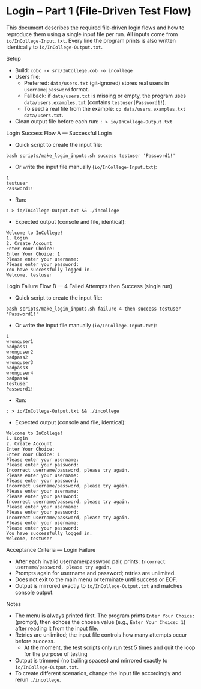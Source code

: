 # Login – Part 1 (File‑Driven Test Flow)

This document describes the required file‑driven login flows and how to reproduce them using a single input file per run. All inputs come from `io/InCollege-Input.txt`. Every line the program prints is also written identically to `io/InCollege-Output.txt`.

Setup
- Build: `cobc -x src/InCollege.cob -o incollege`
- Users file:
  - Preferred: `data/users.txt` (git‑ignored) stores real users in `username|password` format.
  - Fallback: if `data/users.txt` is missing or empty, the program uses `data/users.examples.txt` (contains `testuser|Password1!`).
  - To seed a real file from the example: `cp data/users.examples.txt data/users.txt`.
- Clean output file before each run: `: > io/InCollege-Output.txt`

Login Success
Flow A — Successful Login
- Quick script to create the input file:
```
bash scripts/make_login_inputs.sh success testuser 'Password1!'
```
- Or write the input file manually (`io/InCollege-Input.txt`):
```
1
testuser
Password1!
```
- Run:
```
: > io/InCollege-Output.txt && ./incollege
```
- Expected output (console and file, identical):
```
Welcome to InCollege!
1. Login
2. Create Account
Enter Your Choice:
Enter Your Choice: 1
Please enter your username:
Please enter your password:
You have successfully logged in.
Welcome, testuser
```

Login Failure
Flow B — 4 Failed Attempts then Success (single run)
- Quick script to create the input file:
```
bash scripts/make_login_inputs.sh failure-4-then-success testuser 'Password1!'
```
- Or write the input file manually (`io/InCollege-Input.txt`):
```
1
wronguser1
badpass1
wronguser2
badpass2
wronguser3
badpass3
wronguser4
badpass4
testuser
Password1!
```
- Run:
```
: > io/InCollege-Output.txt && ./incollege
```
- Expected output (console and file, identical):
```
Welcome to InCollege!
1. Login
2. Create Account
Enter Your Choice:
Enter Your Choice: 1
Please enter your username:
Please enter your password:
Incorrect username/password, please try again.
Please enter your username:
Please enter your password:
Incorrect username/password, please try again.
Please enter your username:
Please enter your password:
Incorrect username/password, please try again.
Please enter your username:
Please enter your password:
Incorrect username/password, please try again.
Please enter your username:
Please enter your password:
You have successfully logged in.
Welcome, testuser
```

Acceptance Criteria — Login Failure
- After each invalid username/password pair, prints: `Incorrect username/password, please try again.`
- Prompts again for username and password; retries are unlimited.
- Does not exit to the main menu or terminate until success or EOF.
- Output is mirrored exactly to `io/InCollege-Output.txt` and matches console output.

Notes
- The menu is always printed first. The program prints `Enter Your Choice:` (prompt), then echoes the chosen value (e.g., `Enter Your Choice: 1`) after reading it from the input file.
- Retries are unlimited; the input file controls how many attempts occur before success.
  - At the moment, the test scripts only run test 5 times and quit the loop for the purpose of testing
- Output is trimmed (no trailing spaces) and mirrored exactly to `io/InCollege-Output.txt`.
- To create different scenarios, change the input file accordingly and rerun `./incollege`.
